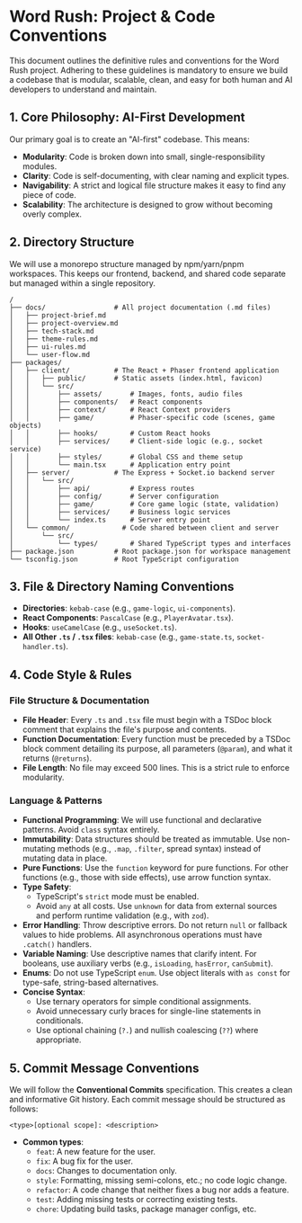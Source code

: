 # Word Rush: Project & Code Conventions

This document outlines the definitive rules and conventions for the Word Rush project. Adhering to these guidelines is mandatory to ensure we build a codebase that is modular, scalable, clean, and easy for both human and AI developers to understand and maintain.

## 1. Core Philosophy: AI-First Development

Our primary goal is to create an "AI-first" codebase. This means:

- **Modularity**: Code is broken down into small, single-responsibility modules.
- **Clarity**: Code is self-documenting, with clear naming and explicit types.
- **Navigability**: A strict and logical file structure makes it easy to find any piece of code.
- **Scalability**: The architecture is designed to grow without becoming overly complex.

## 2. Directory Structure

We will use a monorepo structure managed by npm/yarn/pnpm workspaces. This keeps our frontend, backend, and shared code separate but managed within a single repository.

```
/
├── docs/                 # All project documentation (.md files)
│   ├── project-brief.md
│   ├── project-overview.md
│   ├── tech-stack.md
│   ├── theme-rules.md
│   ├── ui-rules.md
│   └── user-flow.md
├── packages/
│   ├── client/           # The React + Phaser frontend application
│   │   ├── public/       # Static assets (index.html, favicon)
│   │   └── src/
│   │       ├── assets/       # Images, fonts, audio files
│   │       ├── components/   # React components
│   │       ├── context/      # React Context providers
│   │       ├── game/         # Phaser-specific code (scenes, game objects)
│   │       ├── hooks/        # Custom React hooks
│   │       ├── services/     # Client-side logic (e.g., socket service)
│   │       ├── styles/       # Global CSS and theme setup
│   │       └── main.tsx      # Application entry point
│   ├── server/           # The Express + Socket.io backend server
│   │   └── src/
│   │       ├── api/          # Express routes
│   │       ├── config/       # Server configuration
│   │       ├── game/         # Core game logic (state, validation)
│   │       ├── services/     # Business logic services
│   │       └── index.ts      # Server entry point
│   └── common/             # Code shared between client and server
│       └── src/
│           └── types/        # Shared TypeScript types and interfaces
├── package.json          # Root package.json for workspace management
└── tsconfig.json         # Root TypeScript configuration
```

## 3. File & Directory Naming Conventions

- **Directories**: `kebab-case` (e.g., `game-logic`, `ui-components`).
- **React Components**: `PascalCase` (e.g., `PlayerAvatar.tsx`).
- **Hooks**: `useCamelCase` (e.g., `useSocket.ts`).
- **All Other `.ts` / `.tsx` files**: `kebab-case` (e.g., `game-state.ts`, `socket-handler.ts`).

## 4. Code Style & Rules

### File Structure & Documentation

- **File Header**: Every `.ts` and `.tsx` file must begin with a TSDoc block comment that explains the file's purpose and contents.
- **Function Documentation**: Every function must be preceded by a TSDoc block comment detailing its purpose, all parameters (`@param`), and what it returns (`@returns`).
- **File Length**: No file may exceed 500 lines. This is a strict rule to enforce modularity.

### Language & Patterns

- **Functional Programming**: We will use functional and declarative patterns. Avoid `class` syntax entirely.
- **Immutability**: Data structures should be treated as immutable. Use non-mutating methods (e.g., `.map`, `.filter`, spread syntax) instead of mutating data in place.
- **Pure Functions**: Use the `function` keyword for pure functions. For other functions (e.g., those with side effects), use arrow function syntax.
- **Type Safety**:
  - TypeScript's `strict` mode must be enabled.
  - Avoid `any` at all costs. Use `unknown` for data from external sources and perform runtime validation (e.g., with `zod`).
- **Error Handling**: Throw descriptive errors. Do not return `null` or fallback values to hide problems. All asynchronous operations must have `.catch()` handlers.
- **Variable Naming**: Use descriptive names that clarify intent. For booleans, use auxiliary verbs (e.g., `isLoading`, `hasError`, `canSubmit`).
- **Enums**: Do not use TypeScript `enum`. Use object literals with `as const` for type-safe, string-based alternatives.
- **Concise Syntax**:
  - Use ternary operators for simple conditional assignments.
  - Avoid unnecessary curly braces for single-line statements in conditionals.
  - Use optional chaining (`?.`) and nullish coalescing (`??`) where appropriate.

## 5. Commit Message Conventions

We will follow the **Conventional Commits** specification. This creates a clean and informative Git history. Each commit message should be structured as follows:

`<type>[optional scope]: <description>`

- **Common types**:
  - `feat`: A new feature for the user.
  - `fix`: A bug fix for the user.
  - `docs`: Changes to documentation only.
  - `style`: Formatting, missing semi-colons, etc.; no code logic change.
  - `refactor`: A code change that neither fixes a bug nor adds a feature.
  - `test`: Adding missing tests or correcting existing tests.
  - `chore`: Updating build tasks, package manager configs, etc.
